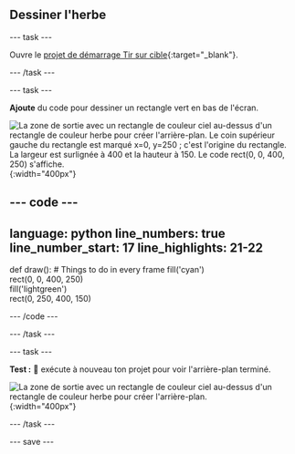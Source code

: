 ## Dessiner l'herbe

--- task ---

Ouvre le [projet de démarrage Tir sur cible](https://editor.raspberrypi.org/en/projects/target-practice-starter){:target="_blank"}.

--- /task ---

--- task ---

**Ajoute** du code pour dessiner un rectangle vert en bas de l'écran.

![La zone de sortie avec un rectangle de couleur ciel au-dessus d'un rectangle de couleur herbe pour créer l'arrière-plan. Le coin supérieur gauche du rectangle est marqué x=0, y=250 ; c'est l'origine du rectangle. La largeur est surlignée à 400 et la hauteur à 150. Le code rect(0, 0, 400, 250) s'affiche.](images/green-grass.png){:width="400px"}

--- code ---
---
language: python line_numbers: true line_number_start: 17
line_highlights: 21-22
---
def draw(): # Things to do in every frame fill('cyan')  
rect(0, 0, 400, 250)  
fill('lightgreen')  
rect(0, 250, 400, 150)

--- /code ---

--- /task ---

--- task ---

**Test :** 🔄 exécute à nouveau ton projet pour voir l'arrière-plan terminé.

![La zone de sortie avec un rectangle de couleur ciel au-dessus d'un rectangle de couleur herbe pour créer l'arrière-plan.](images/background.png){:width="400px"}

--- /task ---

--- save ---
